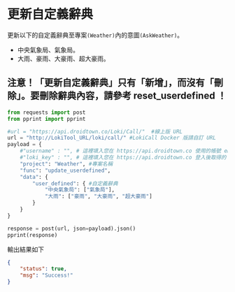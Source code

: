 # 更新自定義辭典

更新以下的自定義辭典至專案`(Weather)`內的意圖`(AskWeather)`。

- 中央氣象局、氣象局。
- 大雨、豪雨、大豪雨、超大豪雨。

## 注意！「更新自定義辭典」只有「新增」，而沒有「刪除」。要刪除辭典內容，請參考 reset_userdefined ！

```python
from requests import post
from pprint import pprint

#url = "https://api.droidtown.co/Loki/Call/"  #線上版 URL
url = "http://LokiTool_URL/loki/call/" #LokiCall Docker 版請自訂 URL
payload = {
    #"username" : "", # 這裡填入您在 https://api.droidtown.co 使用的帳號 email。     Docker 版不需要此參數！
    #"loki_key" : "", # 這裡填入您在 https://api.droidtown.co 登入後取得的 loki_key。 Docker 版不需要此參數！
    "project": "Weather", #專案名稱
    "func": "update_userdefined",
    "data": {
        "user_defined": { #自定義辭典
            "中央氣象局": ["氣象局"],
            "大雨": ["豪雨", "大豪雨", "超大豪雨"]
        }
    }
}

response = post(url, json=payload).json()
pprint(response)
```

輸出結果如下

```json
{
    "status": true,
    "msg": "Success!"
}
```
